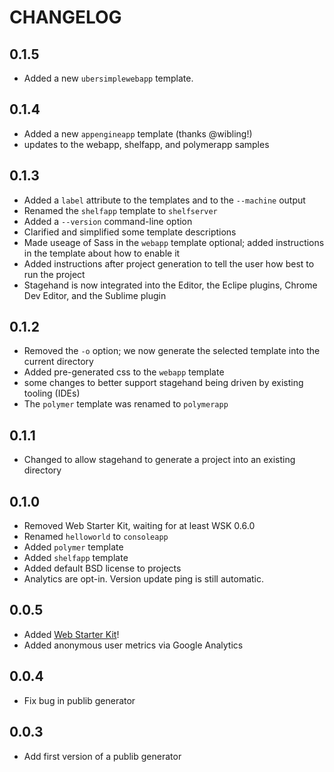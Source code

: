 # CHANGELOG

## 0.1.5

* Added a new `ubersimplewebapp` template.

## 0.1.4

* Added a new `appengineapp` template (thanks @wibling!)
* updates to the webapp, shelfapp, and polymerapp samples

## 0.1.3

* Added a `label` attribute to the templates and to the `--machine` output
* Renamed the `shelfapp` template to `shelfserver`
* Added a `--version` command-line option
* Clarified and simplified some template descriptions
* Made useage of Sass in the `webapp` template optional; added instructions in
  the template about how to enable it
* Added instructions after project generation to tell the user how best to run
  the project
* Stagehand is now integrated into the Editor, the Eclipe plugins, Chrome Dev
  Editor, and the Sublime plugin

## 0.1.2

* Removed the `-o` option; we now generate the selected template into the
  current directory
* Added pre-generated css to the `webapp` template
* some changes to better support stagehand being driven by existing tooling
  (IDEs)
* The `polymer` template was renamed to `polymerapp`

## 0.1.1

* Changed to allow stagehand to generate a project into an existing directory

## 0.1.0

* Removed Web Starter Kit, waiting for at least WSK 0.6.0
* Renamed `helloworld` to `consoleapp`
* Added `polymer` template
* Added `shelfapp` template
* Added default BSD license to projects
* Analytics are opt-in. Version update ping is still automatic.

## 0.0.5

* Added [Web Starter Kit](https://developers.google.com/web/starter-kit/)!
* Added anonymous user metrics via Google Analytics

## 0.0.4

* Fix bug in publib generator

## 0.0.3

* Add first version of a publib generator
